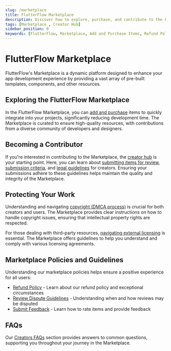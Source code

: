 ```yaml
---
slug: /marketplace
title: FlutterFlow Marketplace
description: Discover how to explore, purchase, and contribute to the FlutterFlow Marketplace, including guidelines for submissions and handling copyrights.
tags: [Marketplace , Creator Hub]
sidebar_position: 0
keywords: [FlutterFlow, Marketplace, Add and Purchase Items, Refund Policy, Submit Feedback, Review Dispute Guidelines, Creator Hub, Submission Criteria, Legal Guidelines, Copyright, DMCA Process, External Licensing, Creators FAQs]
---
```


# FlutterFlow Marketplace
FlutterFlow's Marketplace is a dynamic platform designed to enhance your app development experience by providing a vast array of pre-built templates, components, and other resources.

## Exploring the FlutterFlow Marketplace
In the FlutterFlow Marketplace, you can [add and purchase](adding-purchasing-item.md) items to quickly integrate into your projects, significantly reducing development time. The Marketplace is curated to ensure high-quality resources, with contributions from a diverse community of developers and designers.

## Becoming a Contributor
If you're interested in contributing to the Marketplace, the [creator hub](creators-hub/creators-hub.md) is your starting point. Here, you can learn about [submitting items for review](creators-hub/submit-item-for-review.md), [submission criteria](docs/marketplace/creators-hub/submission-criteria.md), and [legal guidelines](creators-hub/legal-guidelines-for-creators.md) for creators. Ensuring your submissions adhere to these guidelines helps maintain the quality and integrity of the Marketplace.

## Protecting Your Work
Understanding and navigating [copyright (DMCA process)](creators-hub/copyright-dmca-process.md) is crucial for both creators and users. The Marketplace provides clear instructions on how to handle copyright issues, ensuring that intellectual property rights are respected.

For those dealing with third-party resources, [navigating external licensing](creators-hub/navigating-external-licenses.md) is essential. The Marketplace offers guidelines to help you understand and comply with various licensing agreements.

## Marketplace Policies and Guidelines

Understanding our marketplace policies helps ensure a positive experience for all users:

- [Refund Policy](refund-policy.md) - Learn about our refund policy and exceptional circumstances
- [Review Dispute Guidelines](creators-hub/review-dispute-guidelines.md) - Understanding when and how reviews may be disputed
- [Submit Feedback](submit-feedback.md) - Learn how to rate items and provide feedback

## FAQs
Our [Creators FAQs](creators-hub/creators-hub.md) section provides answers to common questions, supporting you throughout your journey in the Marketplace.